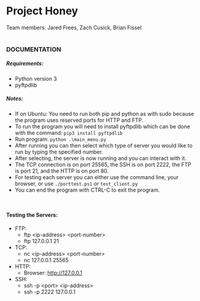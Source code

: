 # Project Honey
Team members: Jared Frees, Zach Cusick, Brian Fissel
<br/></br>

### DOCUMENTATION
##### Requirements:
* Python version 3
* pyftpdlib

##### Notes:
* If on Ubuntu: You need to run both pip and python as with sudo because the program uses reserved ports for HTTP and FTP.
* To run the program you will need to install pyftpdlib which can be done with the command: `pip3 install pyftpdlib`<br/>
* Run program: `python .\main_menu.py`<br/>
* After running you can then select which type of server you would like to run by typing the specified number.<br/>
* After selecting, the server is now running and you can interact with it.<br/>
* The TCP connection is on port 25565, the SSH is on port 2222, the FTP is port 21, and the HTTP is on port 80.<br/>
* For testing each server you can either use the command line, your browser, or use `./porttest.ps1` or `test_client.py` <br/>
* You can end the program with CTRL-C to exit the program.

<br/>

#### Testing the Servers:
* FTP:
    * ftp \<ip-address> \<port-number>
    * ftp 127.0.0.1 21
* TCP:
    * nc \<ip-address> \<port-number>
    * nc 127.0.0.1 25565
* HTTP:
    * Browser: http://127.0.0.1
* SSH:
    * ssh -p \<port> \<ip-address>
    * ssh -p 2222 127.0.0.1
